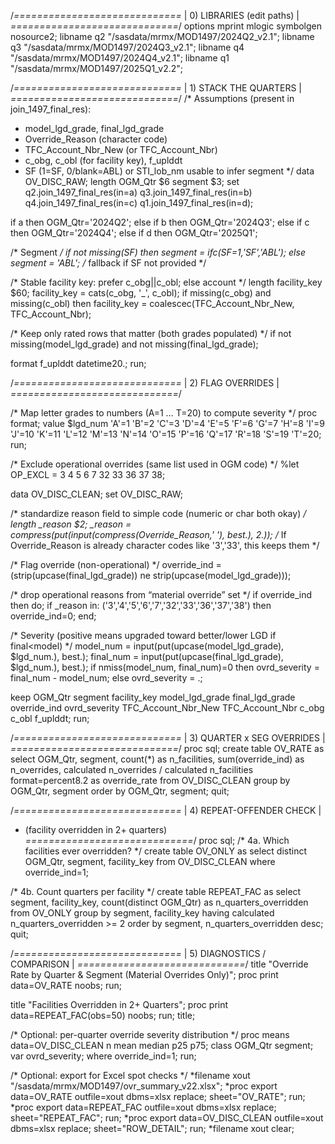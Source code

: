 /*=============================*
 | 0) LIBRARIES (edit paths)   |
 *=============================*/
options mprint mlogic symbolgen nosource2;
libname q2 "/sasdata/mrmx/MOD1497/2024Q2_v2.1";
libname q3 "/sasdata/mrmx/MOD1497/2024Q3_v2.1";
libname q4 "/sasdata/mrmx/MOD1497/2024Q4_v2.1";
libname q1 "/sasdata/mrmx/MOD1497/2025Q1_v2.2";

/*=============================*
 | 1) STACK THE QUARTERS       |
 *=============================*/
/* Assumptions (present in join_1497_final_res):
   - model_lgd_grade, final_lgd_grade
   - Override_Reason (character code)
   - TFC_Account_Nbr_New (or TFC_Account_Nbr)
   - c_obg, c_obl (for facility key), f_uplddt
   - SF (1=SF, 0/blank=ABL) or STI_lob_nm usable to infer segment
*/
data OV_DISC_RAW;
  length OGM_Qtr $6 segment $3;
  set 
    q2.join_1497_final_res(in=a)
    q3.join_1497_final_res(in=b)
    q4.join_1497_final_res(in=c)
    q1.join_1497_final_res(in=d);

  if a then OGM_Qtr='2024Q2';
  else if b then OGM_Qtr='2024Q3';
  else if c then OGM_Qtr='2024Q4';
  else if d then OGM_Qtr='2025Q1';

  /* Segment */
  if not missing(SF) then segment = ifc(SF=1,'SF','ABL');
  else segment = 'ABL'; /* fallback if SF not provided */

  /* Stable facility key: prefer c_obg||c_obl; else account */
  length facility_key $60;
  facility_key = cats(c_obg, '_', c_obl);
  if missing(c_obg) and missing(c_obl) then facility_key = coalescec(TFC_Account_Nbr_New, TFC_Account_Nbr);

  /* Keep only rated rows that matter (both grades populated) */
  if not missing(model_lgd_grade) and not missing(final_lgd_grade);

  format f_uplddt datetime20.;
run;

/*=============================*
 | 2) FLAG OVERRIDES           |
 *=============================*/

/* Map letter grades to numbers (A=1 … T=20) to compute severity */
proc format;
  value $lgd_num
    'A'=1  'B'=2  'C'=3  'D'=4  'E'=5  'F'=6  'G'=7  'H'=8  'I'=9  'J'=10
    'K'=11 'L'=12 'M'=13 'N'=14 'O'=15 'P'=16 'Q'=17 'R'=18 'S'=19 'T'=20;
run;

/* Exclude operational overrides (same list used in OGM code) */
%let OP_EXCL = 3 4 5 6 7 32 33 36 37 38;

data OV_DISC_CLEAN;
  set OV_DISC_RAW;

  /* standardize reason field to simple code (numeric or char both okay) */
  length _reason $2;
  _reason = compress(put(input(compress(Override_Reason,' '), best.), 2.));
  /* If Override_Reason is already character codes like '3','33', this keeps them */

  /* Flag override (non-operational) */
  override_ind = (strip(upcase(final_lgd_grade)) ne strip(upcase(model_lgd_grade)));

  /* drop operational reasons from “material override” set */
  if override_ind then do;
    if _reason in: ('3','4','5','6','7','32','33','36','37','38') then override_ind=0;
  end;

  /* Severity (positive means upgraded toward better/lower LGD if final<model) */
  model_num = input(put(upcase(model_lgd_grade), $lgd_num.), best.);
  final_num = input(put(upcase(final_lgd_grade), $lgd_num.), best.);
  if nmiss(model_num, final_num)=0 then ovrd_severity = final_num - model_num; else ovrd_severity = .;

  keep OGM_Qtr segment facility_key model_lgd_grade final_lgd_grade override_ind ovrd_severity
       TFC_Account_Nbr_New TFC_Account_Nbr c_obg c_obl f_uplddt;
run;

/*=============================*
 | 3) QUARTER x SEG OVERRIDES  |
 *=============================*/
proc sql;
  create table OV_RATE as
  select OGM_Qtr,
         segment,
         count(*)                             as n_facilities,
         sum(override_ind)                    as n_overrides,
         calculated n_overrides / calculated n_facilities format=percent8.2 as override_rate
  from OV_DISC_CLEAN
  group by OGM_Qtr, segment
  order by OGM_Qtr, segment;
quit;

/*=============================*
 | 4) REPEAT-OFFENDER CHECK    |
 *  (facility overridden in 2+ quarters)
 *=============================*/
proc sql;
  /* 4a. Which facilities ever overridden? */
  create table OV_ONLY as
  select distinct OGM_Qtr, segment, facility_key
  from OV_DISC_CLEAN
  where override_ind=1;

  /* 4b. Count quarters per facility */
  create table REPEAT_FAC as
  select segment,
         facility_key,
         count(distinct OGM_Qtr) as n_quarters_overridden
  from OV_ONLY
  group by segment, facility_key
  having calculated n_quarters_overridden >= 2
  order by segment, n_quarters_overridden desc;
quit;

/*=============================*
 | 5) DIAGNOSTICS / COMPARISON |
 *=============================*/
title "Override Rate by Quarter & Segment (Material Overrides Only)";
proc print data=OV_RATE noobs; run;

title "Facilities Overridden in 2+ Quarters";
proc print data=REPEAT_FAC(obs=50) noobs; run;
title;

/* Optional: per-quarter override severity distribution */
proc means data=OV_DISC_CLEAN n mean median p25 p75;
  class OGM_Qtr segment;
  var ovrd_severity;
  where override_ind=1;
run;

/* Optional: export for Excel spot checks */
*filename xout "/sasdata/mrmx/MOD1497/ovr_summary_v22.xlsx";
*proc export data=OV_RATE    outfile=xout dbms=xlsx replace; sheet="OV_RATE";    run;
*proc export data=REPEAT_FAC outfile=xout dbms=xlsx replace; sheet="REPEAT_FAC"; run;
*proc export data=OV_DISC_CLEAN outfile=xout dbms=xlsx replace; sheet="ROW_DETAIL"; run;
*filename xout clear;
